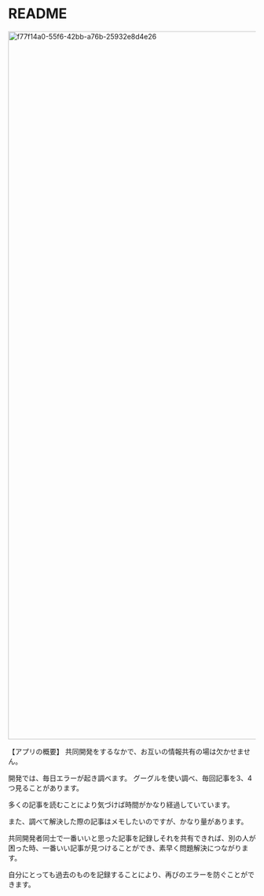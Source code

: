 # README

<img width="1439" alt="f77f14a0-55f6-42bb-a76b-25932e8d4e26" src="https://user-images.githubusercontent.com/71686577/104153643-3505e000-5426-11eb-9d99-df939bae6c4e.png">

【アプリの概要】
共同開発をするなかで、お互いの情報共有の場は欠かせません。

開発では、毎日エラーが起き調べます。
グーグルを使い調べ、毎回記事を3、4つ見ることがあります。

多くの記事を読むことにより気づけば時間がかなり経過していています。

また、調べて解決した際の記事はメモしたいのですが、かなり量があります。

共同開発者同士で一番いいと思った記事を記録しそれを共有できれば、別の人が困った時、一番いい記事が見つけることができ、素早く問題解決につながります。

自分にとっても過去のものを記録することにより、再びのエラーを防ぐことができます。
